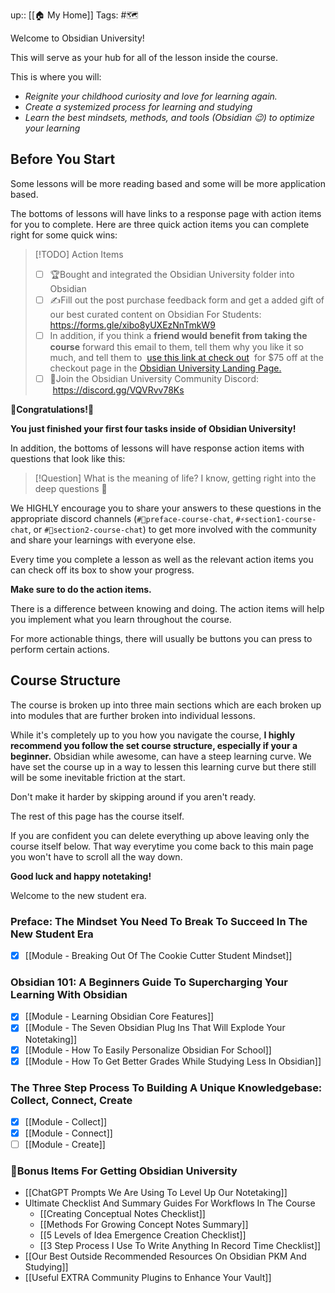 up:: [[🏠 My Home]]
Tags: #🗺️ 

Welcome to Obsidian University! 

This will serve as your hub for all of the lesson inside the course. 

This is where you will:
- *Reignite your childhood curiosity and love for learning again.*
- *Create a systemized process for learning and studying* 
- *Learn the best mindsets, methods, and tools (Obsidian 😉) to optimize your learning*

## Before You Start
Some lessons will be more reading based and some will be more application based. 

The bottoms of lessons will have links to a response page with action items for you to complete. Here are three quick action items you can complete right for some quick wins:

> [!TODO] Action Items
> - [ ] 🏆Bought and integrated the Obsidian University folder into Obsidian
> - [ ] ✍️Fill out the post purchase feedback form and get a added gift of our best curated content on Obsidian For Students: https://forms.gle/xibo8yUXEzNnTmkW9
> - [ ] In addition, if you think a **friend would benefit from taking the course** forward this email to them, tell them why you like it so much, and tell them to  [use this link at check out](https://course.aidanhelfant.com/products/obsidian-university-templateswcourse?promo=FRIEND)  for $75 off at the checkout page in the [Obsidian University Landing Page.](https://shop.johnmavrick.com/obsidian-university)
> - [ ] 🚀Join the Obsidian University Community Discord:  https://discord.gg/VQVRvv78Ks

**🎊Congratulations!🎊**

**You just finished your first four tasks inside of Obsidian University!**

In addition, the bottoms of lessons will have response action items with questions that look like this:

> [!Question] 
> What is the meaning of life? I know, getting right into the deep questions 🤪

We HIGHLY encourage you to share your answers to these questions in the appropriate discord channels (`#🍪preface-course-chat`, `#⚡section1-course-chat`, or `#🌟section2-course-chat`) to get more involved with the community and  share your learnings with everyone else.

Every time you complete a lesson as well as the relevant action items you can check off its box to show your progress.

**Make sure to do the action items.**

There is a difference between knowing and doing. The action items will help you implement what you learn throughout the course.

For more actionable things, there will usually be buttons you can press to perform certain actions.

## Course Structure
The course is broken up into three main sections which are each broken up into 
modules that are further broken into individual lessons. 

While it's completely up to you how you navigate the course, **I highly recommend you follow the set course structure, especially if your a beginner.** Obsidian while awesome, can have a steep learning curve. We have set the course up in a way to lessen this learning curve but there still will be some inevitable friction at the start. 

Don't make it harder by skipping around if you aren't ready.

The rest of this page has the course itself. 

If you are confident you can delete everything up above leaving only the course itself below. That way everytime you come back to this main page you won't have to scroll all the way down.

**Good luck and happy notetaking!** 

Welcome to the new student era.

### Preface: The Mindset You Need To Break To Succeed In The New Student Era
- [x] [[Module - Breaking Out Of The Cookie Cutter Student Mindset]]
### Obsidian 101: A Beginners Guide To Supercharging Your Learning With Obsidian
- [x] [[Module - Learning Obsidian Core Features]]
- [x] [[Module - The Seven Obsidian Plug Ins That Will Explode Your Notetaking]]
- [x] [[Module - How To Easily Personalize Obsidian For School]]
- [x] [[Module - How To Get Better Grades While Studying Less In Obsidian]]
### The Three Step Process To Building A Unique Knowledgebase: Collect, Connect, Create
- [x] [[Module - Collect]]
- [x] [[Module - Connect]]
- [ ] [[Module - Create]]

### 🎁Bonus Items For Getting Obsidian University
- [[ChatGPT Prompts We Are Using To Level Up Our Notetaking]]
- Ultimate Checklist And Summary Guides For Workflows In The Course
	- [[Creating Conceptual Notes Checklist]]
	- [[Methods For Growing Concept Notes Summary]]
	- [[5 Levels of Idea Emergence Creation Checklist]]
	- [[3 Step Process I Use To Write Anything In Record Time Checklist]]
- [[Our Best Outside Recommended Resources On Obsidian PKM And Studying]]
- [[Useful EXTRA Community Plugins to Enhance Your Vault]]

